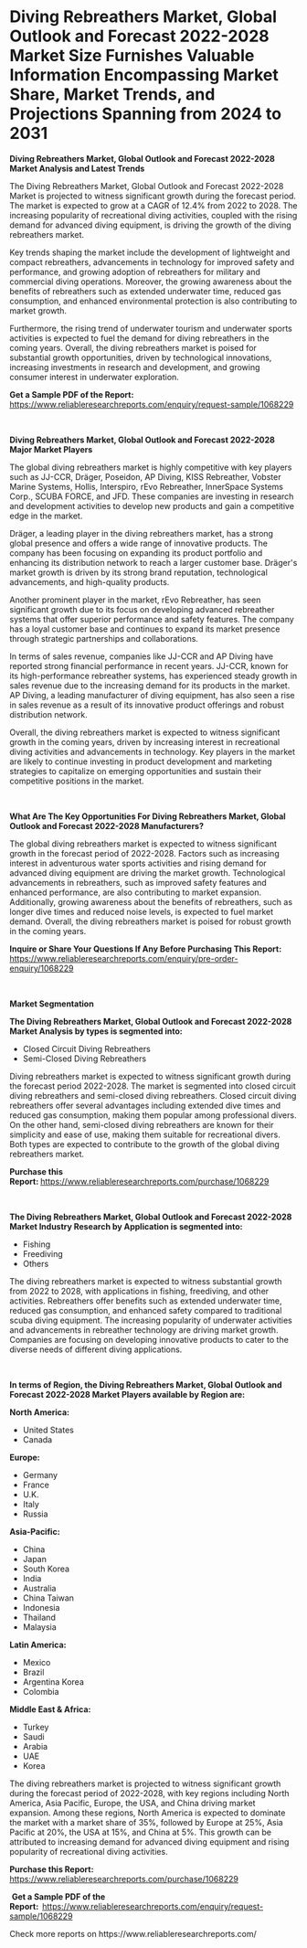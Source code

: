 <p><h1>Diving Rebreathers Market, Global Outlook and Forecast 2022-2028 Market Size Furnishes Valuable Information Encompassing Market Share, Market Trends, and Projections Spanning from 2024 to 2031</h1></p><p><strong>Diving Rebreathers Market, Global Outlook and Forecast 2022-2028 Market Analysis and Latest Trends</strong></p>
<p><p>The Diving Rebreathers Market, Global Outlook and Forecast 2022-2028 Market is projected to witness significant growth during the forecast period. The market is expected to grow at a CAGR of 12.4% from 2022 to 2028. The increasing popularity of recreational diving activities, coupled with the rising demand for advanced diving equipment, is driving the growth of the diving rebreathers market.</p><p>Key trends shaping the market include the development of lightweight and compact rebreathers, advancements in technology for improved safety and performance, and growing adoption of rebreathers for military and commercial diving operations. Moreover, the growing awareness about the benefits of rebreathers such as extended underwater time, reduced gas consumption, and enhanced environmental protection is also contributing to market growth.</p><p>Furthermore, the rising trend of underwater tourism and underwater sports activities is expected to fuel the demand for diving rebreathers in the coming years. Overall, the diving rebreathers market is poised for substantial growth opportunities, driven by technological innovations, increasing investments in research and development, and growing consumer interest in underwater exploration.</p></p>
<p><strong>Get a Sample PDF of the Report:&nbsp;</strong> <a href="https://www.reliableresearchreports.com/enquiry/request-sample/1068229">https://www.reliableresearchreports.com/enquiry/request-sample/1068229</a></p>
<p>&nbsp;</p>
<p><strong>Diving Rebreathers Market, Global Outlook and Forecast 2022-2028 Major Market Players</strong></p>
<p><p>The global diving rebreathers market is highly competitive with key players such as JJ-CCR, Dräger, Poseidon, AP Diving, KISS Rebreather, Vobster Marine Systems, Hollis, Interspiro, rEvo Rebreather, InnerSpace Systems Corp., SCUBA FORCE, and JFD. These companies are investing in research and development activities to develop new products and gain a competitive edge in the market.</p><p>Dräger, a leading player in the diving rebreathers market, has a strong global presence and offers a wide range of innovative products. The company has been focusing on expanding its product portfolio and enhancing its distribution network to reach a larger customer base. Dräger's market growth is driven by its strong brand reputation, technological advancements, and high-quality products.</p><p>Another prominent player in the market, rEvo Rebreather, has seen significant growth due to its focus on developing advanced rebreather systems that offer superior performance and safety features. The company has a loyal customer base and continues to expand its market presence through strategic partnerships and collaborations.</p><p>In terms of sales revenue, companies like JJ-CCR and AP Diving have reported strong financial performance in recent years. JJ-CCR, known for its high-performance rebreather systems, has experienced steady growth in sales revenue due to the increasing demand for its products in the market. AP Diving, a leading manufacturer of diving equipment, has also seen a rise in sales revenue as a result of its innovative product offerings and robust distribution network.</p><p>Overall, the diving rebreathers market is expected to witness significant growth in the coming years, driven by increasing interest in recreational diving activities and advancements in technology. Key players in the market are likely to continue investing in product development and marketing strategies to capitalize on emerging opportunities and sustain their competitive positions in the market.</p></p>
<p>&nbsp;</p>
<p><strong>What Are The Key Opportunities For Diving Rebreathers Market, Global Outlook and Forecast 2022-2028 Manufacturers?</strong></p>
<p><p>The global diving rebreathers market is expected to witness significant growth in the forecast period of 2022-2028. Factors such as increasing interest in adventurous water sports activities and rising demand for advanced diving equipment are driving the market growth. Technological advancements in rebreathers, such as improved safety features and enhanced performance, are also contributing to market expansion. Additionally, growing awareness about the benefits of rebreathers, such as longer dive times and reduced noise levels, is expected to fuel market demand. Overall, the diving rebreathers market is poised for robust growth in the coming years.</p></p>
<p><strong>Inquire or Share Your Questions If Any Before Purchasing This Report:</strong> <a href="https://www.reliableresearchreports.com/enquiry/pre-order-enquiry/1068229">https://www.reliableresearchreports.com/enquiry/pre-order-enquiry/1068229</a></p>
<p>&nbsp;</p>
<p><strong>Market Segmentation</strong></p>
<p><strong>The Diving Rebreathers Market, Global Outlook and Forecast 2022-2028 Market Analysis by types is segmented into:</strong></p>
<p><ul><li>Closed Circuit Diving Rebreathers</li><li>Semi-Closed Diving Rebreathers</li></ul></p>
<p><p>Diving rebreathers market is expected to witness significant growth during the forecast period 2022-2028. The market is segmented into closed circuit diving rebreathers and semi-closed diving rebreathers. Closed circuit diving rebreathers offer several advantages including extended dive times and reduced gas consumption, making them popular among professional divers. On the other hand, semi-closed diving rebreathers are known for their simplicity and ease of use, making them suitable for recreational divers. Both types are expected to contribute to the growth of the global diving rebreathers market.</p></p>
<p><strong>Purchase this Report:&nbsp;</strong><a href="https://www.reliableresearchreports.com/purchase/1068229">https://www.reliableresearchreports.com/purchase/1068229</a></p>
<p>&nbsp;</p>
<p><strong>The Diving Rebreathers Market, Global Outlook and Forecast 2022-2028 Market Industry Research by Application is segmented into:</strong></p>
<p><ul><li>Fishing</li><li>Freediving</li><li>Others</li></ul></p>
<p><p>The diving rebreathers market is expected to witness substantial growth from 2022 to 2028, with applications in fishing, freediving, and other activities. Rebreathers offer benefits such as extended underwater time, reduced gas consumption, and enhanced safety compared to traditional scuba diving equipment. The increasing popularity of underwater activities and advancements in rebreather technology are driving market growth. Companies are focusing on developing innovative products to cater to the diverse needs of different diving applications.</p></p>
<p>&nbsp;</p>
<p><strong>In terms of Region, the Diving Rebreathers Market, Global Outlook and Forecast 2022-2028 Market Players available by Region are:</strong></p>
<p>
    <p> <strong> North America: </strong>
        <ul>
            <li>United States</li>
            <li>Canada</li>
        </ul>
        </p> 
    <p> <strong> Europe: </strong>
        <ul>
            <li>Germany</li>
            <li>France</li>
            <li>U.K.</li>
            <li>Italy</li>
            <li>Russia</li>
        </ul>
        </p> 
    <p> <strong> Asia-Pacific: </strong>
        <ul>
            <li>China</li>
            <li>Japan</li>
            <li>South Korea</li>
            <li>India</li>
            <li>Australia</li>
            <li>China Taiwan</li>
            <li>Indonesia</li>
            <li>Thailand</li>
            <li>Malaysia</li>
        </ul>
        </p> 
    <p> <strong> Latin America: </strong>
        <ul>
            <li>Mexico</li>
            <li>Brazil</li>
            <li>Argentina Korea</li>
            <li>Colombia</li>
        </ul>
        </p> 
    <p> <strong> Middle East & Africa: </strong>
        <ul>
            <li>Turkey</li>
            <li>Saudi</li>
            <li>Arabia</li>
            <li>UAE</li>
            <li>Korea</li>
        </ul>
    </p>
    </p>
<p><p>The diving rebreathers market is projected to witness significant growth during the forecast period of 2022-2028, with key regions including North America, Asia Pacific, Europe, the USA, and China driving market expansion. Among these regions, North America is expected to dominate the market with a market share of 35%, followed by Europe at 25%, Asia Pacific at 20%, the USA at 15%, and China at 5%. This growth can be attributed to increasing demand for advanced diving equipment and rising popularity of recreational diving activities.</p></p>
<p><strong>Purchase this Report: </strong><a href="https://www.reliableresearchreports.com/purchase/1068229">https://www.reliableresearchreports.com/purchase/1068229</a></p>
<p>&nbsp;<strong>Get a Sample PDF of the Report:&nbsp;&nbsp;</strong><a href="https://www.reliableresearchreports.com/enquiry/request-sample/1068229">https://www.reliableresearchreports.com/enquiry/request-sample/1068229</a></p>
<p><strong></strong></p>
<p>Check more reports on https://www.reliableresearchreports.com/</p>